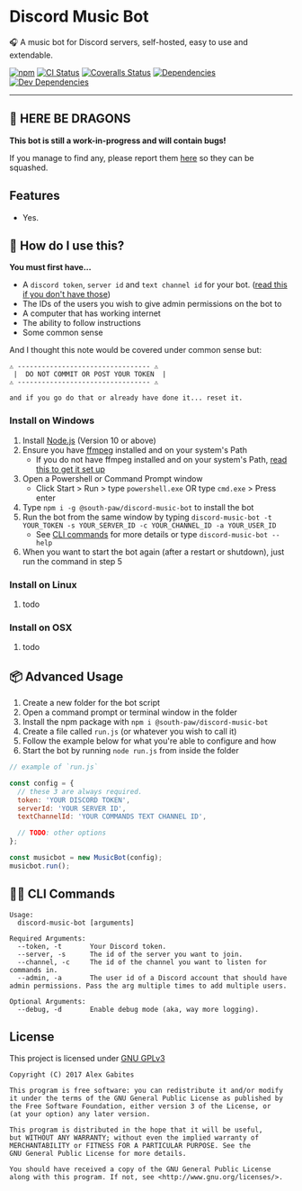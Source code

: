 # Discord Music Bot

🎧 A music bot for Discord servers, self-hosted, easy to use and extendable.


[![npm](https://img.shields.io/npm/v/@south-paw/discord-music-bot.svg)](https://www.npmjs.com/package/@south-paw/discord-music-bot)
[![CI Status](https://img.shields.io/travis/South-Paw/discord-music-bot.svg)](https://travis-ci.org/South-Paw/discord-music-bot)
[![Coveralls Status](https://img.shields.io/coveralls/github/South-Paw/discord-music-bot.svg)](https://coveralls.io/github/South-Paw/discord-music-bot)
[![Dependencies](https://david-dm.org/South-Paw/discord-music-bot.svg)](https://david-dm.org/South-Paw/discord-music-bot)
[![Dev Dependencies](https://david-dm.org/South-Paw/discord-music-bot/dev-status.svg)](https://david-dm.org/South-Paw/discord-music-bot?type=dev)

---

## 🐉 HERE BE DRAGONS

**This bot is still a work-in-progress and will contain bugs!**

If you manage to find any, please report them [here](https://github.com/South-Paw/discord-music-bot/issues) so they can be squashed.

## Features

* Yes.

## 🤖 How do I use this?

**You must first have...**

* A `discord token`, `server id` and `text channel id` for your bot. ([read this if you don't have those](#TODO))
* The IDs of the users you wish to give admin permissions on the bot to
* A computer that has working internet
* The ability to follow instructions
* Some common sense

And I thought this note would be covered under common sense but:

```
⚠️ --------------------------------- ⚠️
 |  DO NOT COMMIT OR POST YOUR TOKEN  |
⚠️ --------------------------------- ⚠️

and if you go do that or already have done it... reset it.
```

### Install on Windows

1. Install [Node.js](https://nodejs.org/en/) (Version 10 or above)
2. Ensure you have [ffmpeg](https://www.ffmpeg.org/) installed and on your system's Path
    * If you do not have ffmpeg installed and on your system's Path, [read this to get it set up](#TODO)
3. Open a Powershell or Command Prompt window
    * Click Start > Run > type `powershell.exe` OR type `cmd.exe` > Press enter
4. Type `npm i -g @south-paw/discord-music-bot` to install the bot
5. Run the bot from the same window by typing `discord-music-bot -t YOUR_TOKEN -s YOUR_SERVER_ID -c YOUR_CHANNEL_ID -a YOUR_USER_ID`
    * See [CLI commands](#-cli-commands) for more details or type `discord-music-bot --help`
6. When you want to start the bot again (after a restart or shutdown), just run the command in step 5

### Install on Linux

1. todo

### Install on OSX

1. todo

## 📦 Advanced Usage

1. Create a new folder for the bot script
2. Open a command prompt or terminal window in the folder
3. Install the npm package with `npm i @south-paw/discord-music-bot`
4. Create a file called `run.js` (or whatever you wish to call it)
5. Follow the example below for what you're able to configure and how
6. Start the bot by running `node run.js` from inside the folder

```js
// example of `run.js`

const config = {
  // these 3 are always required.
  token: 'YOUR DISCORD TOKEN',
  serverId: 'YOUR SERVER ID',
  textChannelId: 'YOUR COMMANDS TEXT CHANNEL ID',

  // TODO: other options
};

const musicbot = new MusicBot(config);
musicbot.run();
```

## 👨‍💻 CLI Commands

```
Usage:
  discord-music-bot [arguments]

Required Arguments:
  --token, -t       Your Discord token.
  --server, -s      The id of the server you want to join.
  --channel, -c     The id of the channel you want to listen for commands in.
  --admin, -a       The user id of a Discord account that should have admin permissions. Pass the arg multiple times to add multiple users.

Optional Arguments:
  --debug, -d       Enable debug mode (aka, way more logging).
```

## License

This project is licensed under [GNU GPLv3](https://github.com/South-Paw/discord-music-bot/blob/master/LICENSE)

```
Copyright (C) 2017 Alex Gabites

This program is free software: you can redistribute it and/or modify
it under the terms of the GNU General Public License as published by
the Free Software Foundation, either version 3 of the License, or
(at your option) any later version.

This program is distributed in the hope that it will be useful,
but WITHOUT ANY WARRANTY; without even the implied warranty of
MERCHANTABILITY or FITNESS FOR A PARTICULAR PURPOSE. See the
GNU General Public License for more details.

You should have received a copy of the GNU General Public License
along with this program. If not, see <http://www.gnu.org/licenses/>.
```
